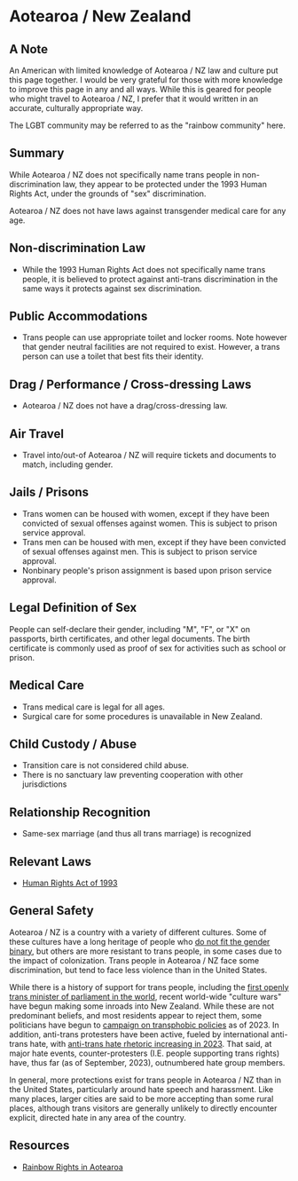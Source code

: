 # Aotearoa / New Zealand

## A Note

An American with limited knowledge of Aotearoa / NZ law and culture
put this page together. I would be very grateful for those with more
knowledge to improve this page in any and all ways.  While this is geared
for people who might travel to Aotearoa / NZ, I prefer that it would
written in an accurate, culturally appropriate way.

The LGBT community may be referred to as the "rainbow community" here.

## Summary

While Aotearoa / NZ does not specifically name trans people in non-discrimination
law, they appear to be protected under the 1993 Human Rights Act, under
the grounds of "sex" discrimination.

Aotearoa / NZ does not have laws against transgender medical care for any age.

## Non-discrimination Law

 * While the 1993 Human Rights Act does not specifically name trans
   people, it is believed to protect against anti-trans discrimination
   in the same ways it protects against sex discrimination.

## Public Accommodations

 * Trans people can use appropriate toilet and locker rooms. Note
   however that gender neutral facilities are not required to exist.
   However, a trans person can use a toilet that best fits their
   identity.

## Drag / Performance / Cross-dressing Laws

 * Aotearoa / NZ does not have a drag/cross-dressing law.

## Air Travel

 * Travel into/out-of Aotearoa / NZ will require tickets and documents to
   match, including gender.

## Jails / Prisons

 * Trans women can be housed with women, except if they have been
   convicted of sexual offenses against women. This is subject to prison
   service approval.
 * Trans men can be housed with men, except if they have been
   convicted of sexual offenses against men. This is subject to prison
   service approval.
 * Nonbinary people's prison assignment is based upon prison service
   approval.

## Legal Definition of Sex

People can self-declare their gender, including "M", "F", or "X" on
passports, birth certificates, and other legal documents.  The birth
certificate is commonly used as proof of sex for activities such as
school or prison.

## Medical Care

 * Trans medical care is legal for all ages.
 * Surgical care for some procedures is unavailable in New Zealand.

## Child Custody / Abuse

 * Transition care is not considered child abuse.
 * There is no sanctuary law preventing cooperation with other jurisdictions
 
## Relationship Recognition

 * Same-sex marriage (and thus all trans marriage) is recognized

## Relevant Laws

 * [Human Rights Act of 1993](https://legislation.govt.nz/act/public/1993/0082/latest/DLM304212.html?search=ts_act%40bill%40regulation%40deemedreg_Human+Rights+Act+1993_resel_25_a&p=1%2f)

## General Safety

Aotearoa / NZ is a country with a variety of different cultures. Some of
these cultures have a long heritage of people who [do not fit the gender
binary](https://teara.govt.nz/en/gender-diversity/page-4), but others are
more resistant to trans people, in some cases due to the impact of
colonization. Trans people in Aotearoa / NZ face some discrimination, but
tend to face less violence than in the United States.

While there is a history of support for trans people, including the
[first openly trans minister of parliament in the
world](https://nzhistory.govt.nz/page/georgina-beyer-becomes-first-transgender-woman-elected-parliament),
recent world-wide "culture wars" have begun making some inroads into New
Zealand. While these are not predominant beliefs, and most residents
appear to reject them, some politicians have begun to [campaign on
transphobic policies](https://www.teaonews.co.nz/2023/08/17/exclude-trans-women-from-womens-bathrooms-threaten-sports-funding-nz-first/)
as of 2023. In addition, anti-trans protesters have been active, fueled
by international anti-trans hate, with [anti-trans hate rhetoric increasing in
2023](https://www.thepinknews.com/2023/04/08/posie-parker-kellie-jay-keen-minshull-anti-trans-online-hate/).
That said, at major hate events, counter-protesters (I.E. people supporting
trans rights) have, thus far (as of September, 2023), outnumbered hate
group members.

In general, more protections exist for trans people in Aotearoa / NZ
than in the United States, particularly around hate speech and
harassment. Like many places, larger cities are said to be more
accepting than some rural places, although trans visitors are generally
unlikely to directly encounter explicit, directed hate in any area of
the country.

## Resources

 * [Rainbow Rights in Aotearoa](https://rainbowrights.nz/)
